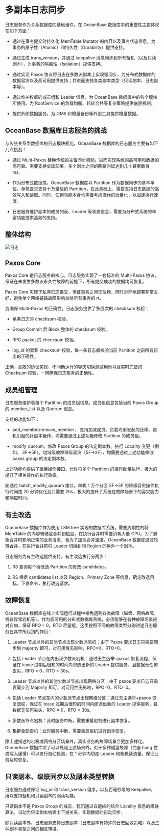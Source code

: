 # 多副本日志同步

日志服务作为关系数据库的基础组件，在 OceanBase 数据库中的重要性主要体现在如下方面：

* 通过在事务提交时持久化 MemTable Mutator 的内容以及事务状态信息，为事务的原子性（Atomic）和持久性（Durability）提供支持。

* 通过生成 trans_version，并通过 keepalive 消息同步到所有备机（以及只读副本），为事务的隔离性（Isolation）提供支持。

* 通过实现 Paxos 协议将日志在多数派副本上实现强同步，为分布式数据库的数据容灾以及高可用提供支持；并进而支持各类副本类型（只读副本、日志副本等）。

* 通过维护权威的成员组和 Leader 信息，为 OceanBase 数据库中的各个模块所使用。为 RootService 的负载均衡、轮转合并等复杂策略提供底层机制。

* 提供外部数据服务，为 OMS 和增量备份等外部工具提供增量数据。

## OceanBase 数据库日志服务的挑战

与传统关系型数据库的日志模块相比，OceanBase 数据库的日志服务主要有如下几点挑战：

* 通过 Multi-Paxos 替换传统的主备同步机制，进而实现系统的高可用和数据的高可靠。需要支持全球部署，多个副本之间的网络时延达到几十甚至数百 ms。

* 作为分布式数据库，OceanBase 数据库以 Partition 作为数据同步的基本单位。单机要求支持十万量级的 Partition，在此基础上，需要支持日志数据的高效写入和读取。同时，任何功能本身均需要考虑操作的批量化，以加速执行速度。

* 日志服务维护副本的成员列表、Leader 等状态信息，需要为分布式系统的丰富功能提供高效的支持。

## 整体结构

![日志](https://help-static-aliyun-doc.aliyuncs.com/assets/img/zh-CN/0273623461/p353011.jpg)

## Paxos Core

Paxos Core 是日志服务的核心。日志服务实现了一套标准的 Multi-Paxos 协议，保证在未发生多数派永久性故障的前提下，所有提交成功的数据均可恢复。

Paxos Core 实现了乱序日志提交，保证事务之间无依赖，同时对异地部署非常友好，避免单个网络链路故障影响后续所有事务的 rt。

为确保 Multi-Paxos 的正确性，日志服务提供了多层次的 checksum 校验：

* 单条日志的 checksum 校验。

* Group Commit 后 Block 整体的 checksum 校验。

* RPC packet 的 checksum 校验。

* log_id 的累积 checksum 校验，每一条日志都校验当前 Partition 之前所有日志的正确性。

正确、高效的协议实现、不间断运行的容灾切换测试用例以及实时完备的 Checksum 校验，一同确保日志服务的正确性。

## 成员组管理

日志服务维护着每个 Partition 的成员组信息。成员组信息包括当前 Paxos Group 的 member_list 以及 Quorum 信息。

支持的功能如下：

* add_member/remove_member， 支持加减成员。负载均衡发起的迁移、宕机引起的补副本操作，均需要通过上述功能修改 Partition 的成员组。

* modify_quorum，修改 Paxos Group 的法定副本数。执行 Locality 变更（例如， 3F-\>5F），地域级故障降级容灾（5F-\>3F），均需要通过上述功能修改 paxos group 的法定副本数。

上述功能均提供了批量操作接口，允许将多个 Partition 的操作批量执行，极大的提升了相关操作的执行效率。

如通过 batch_modify_quorum 接口，单机 1 万个分区 5F-\>3F 的降级容灾操作执行时间由 20 分钟优化到只需要 20s，极大的提升了系统在故障场景下的容灾能力和响应时间。

## 有主改选

OceanBase 数据库作为使用 LSM tree 实现的数据库系统，需要周期性的将 MemTable 的内容转储或合并到磁盘，在执行合并时需要消耗大量 CPU。为了避免合并时影响正常的业务请求，也为了加快合并速度，OceanBase 数据库通过轮转合并，在执行合并前将 Leader 切换到同 Region 的另外一个副本。

日志服务为有主改选提供支持。有主改选执行分两步：

1. RS 查询每个待改选 Partition 的有效 candidates。

2. RS 根据 candidates list 以及 Region、Primary Zone 等信息，确定改选目标，下发命令，执行改选请求。

## 故障恢复

OceanBase 数据库在线上实际运行过程中难免遇到各类故障（磁盘、网络故障，机器异常宕机等）。作为高可用的分布式数据库系统，必须能够在各种故障场景应对自如，保证 RPO = 0，RTO 尽量短。这里按照不同的故障类型分别讲述日志服务在其中所起到的作用：

1. Leader 节点以外的其他节点出现少数派宕机：由于 Paxos 要求日志只需要同步到 majority 即可，对可用性无影响，RPO=0，RTO=0。

2. 包括 Leader 节点在内出现少数派宕机：通过无主选举+paxos 恢复流程，保证在 lease 过期后很短的时间内即选出新的 Leader 提供服务，且数据无任何丢失，RPO = 0，RTO \< 30s。

3. Leader 节点以外的其他少数派节点出现网络分区：由于 paxos 要求日志只需要同步到 Majority 即可，对可用性无影响，RPO=0，RTO=0。

4. 包括 Leader 节点在内的少数派节点出现网络分区：通过无主选举+paxos 恢复流程，保证在 lease 过期后很短的时间内即选出新的 Leader 提供服务，且数据无任何丢失，RPO = 0，RTO \< 30s。

5. 多数派节点宕机：此时服务中断，需要重启宕机进行副本恢复。

6. 集群全部宕机：此时服务中断，需要重启宕机进行副本恢复。

除上述描述的宕机或网络分区场景外，真实业务的故障场景会更加多样化。OceanBase 数据库除了可以处理上述场景外，对于多种磁盘故障（完全 hang 住或写入缓慢）可以进行自动检测，在 1 分钟内切走 Leader 和备机读流量，保证业务及时恢复。

## 只读副本、级联同步以及副本类型转换

日志服务通过保证 log_id 和 trans_version 偏序，以及百毫秒级的 Keepalive，用以支持备机和只读副本的弱读功能。

只读副本不是 Paxos Group 的成员，我们通过自适应的结合 Locality 信息的级联算法，自动为只读副本构建上下游关系，实现数据的自动同步。

除只读副本外，日志服务支持日志副本（日志副本有特殊的日志回收策略）以及三种副本类型之间的相互转换。
